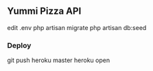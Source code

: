 ## Yummi Pizza API


edit .env
php artisan migrate
php artisan db:seed

### Deploy
git push heroku master
heroku open
